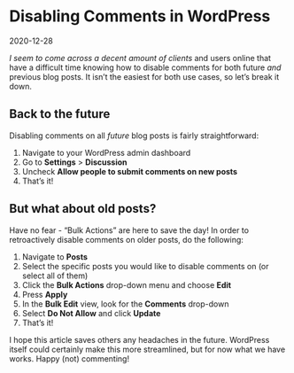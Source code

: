 # Disabling Comments in WordPress

2020-12-28

*I seem to come across a decent amount of clients* and users online that have a difficult time knowing how to disable comments for both future *and* previous blog posts. It isn’t the easiest for both use cases, so let’s break it down.

## Back to the future

Disabling comments on all *future* blog posts is fairly straightforward:

<ol><li>Navigate to your WordPress admin dashboard</li><li>Go to <strong>Settings</strong> &gt; <strong>Discussion</strong></li><li>Uncheck <strong>Allow people to submit comments on new posts</strong></li><li>That’s it!</li></ol>

## But what about old posts?

Have no fear - “Bulk Actions” are here to save the day! In order to retroactively disable comments on older posts, do the following:

<ol><li>Navigate to <strong>Posts</strong></li><li>Select the specific posts you would like to disable comments on (or select all of them)</li><li>Click the <strong>Bulk Actions</strong> drop-down menu and choose <strong>Edit</strong></li><li>Press <strong>Apply</strong></li><li>In the <strong>Bulk Edit</strong> view, look for the <strong>Comments</strong> drop-down </li><li>Select <strong>Do Not Allow</strong> and click <strong>Update</strong></li><li>That’s it!</li><div></div></ol>

I hope this article saves others any headaches in the future. WordPress itself could certainly make this more streamlined, but for now what we have works. Happy (not) commenting!
